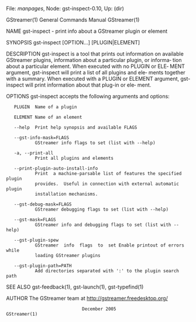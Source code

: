 File: *manpages*,  Node: gst-inspect-0.10,  Up: (dir)

GStreamer(1)                General Commands Manual               GStreamer(1)



NAME
       gst-inspect - print info about a GStreamer plugin or element

SYNOPSIS
       gst-inspect [OPTION...] [PLUGIN|ELEMENT]

DESCRIPTION
       gst-inspect  is  a  tool  that  prints  out  information  on  available
       GStreamer plugins, information about a particular plugin,  or  informa‐
       tion  about a particular element.  When executed with no PLUGIN or ELE‐
       MENT argument, gst-inspect will print a list of all  plugins  and  ele‐
       ments  together with a summary.  When executed with a PLUGIN or ELEMENT
       argument, gst-inspect will print information about that plug-in or ele‐
       ment.

OPTIONS
       gst-inspect accepts the following arguments and options:

       PLUGIN  Name of a plugin

       ELEMENT Name of an element

       --help  Print help synopsis and available FLAGS

       --gst-info-mask=FLAGS
               GStreamer info flags to set (list with --help)

       -a, --print-all
               Print all plugins and elements

       --print-plugin-auto-install-info
               Print  a machine-parsable list of features the specified plugin
               provides.  Useful in connection with external automatic  plugin
               installation mechanisms.

       --gst-debug-mask=FLAGS
               GStreamer debugging flags to set (list with --help)

       --gst-mask=FLAGS
               GStreamer info and debugging flags to set (list with --help)

       --gst-plugin-spew
               GStreamer  info  flags  to  set Enable printout of errors while
               loading GStreamer plugins

       --gst-plugin-path=PATH
               Add directories separated with ':' to the plugin search path

SEE ALSO
       gst-feedback(1), gst-launch(1), gst-typefind(1)

AUTHOR
       The GStreamer team at http://gstreamer.freedesktop.org/



                                 December 2005                    GStreamer(1)
